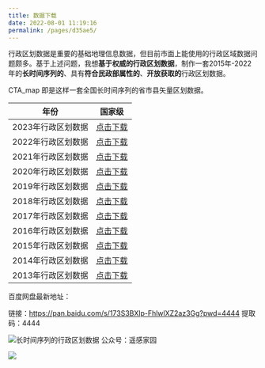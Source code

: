 ```yaml
---
title: 数据下载
date: 2022-08-01 11:19:16
permalink: /pages/d35ae5/
---
```


行政区划数据是重要的基础地理信息数据，但目前市面上能使用的行政区域数据问题颇多。基于上述问题，我想**基于权威的行政区划数据**，制作一套2015年-2022年的**长时间序列的**、具有**符合民政部属性的**、**开放获取的**行政区划数据。

CTA_map 即是这样一套全国长时间序列的省市县矢量区划数据。




| 年份               | 国家级                                            |
| ------------------ | ------------------------------------------------- |
| 2023年行政区划数据 | [点击下载](https://wwqb.lanzout.com/iEzOW1bz5fjc)                                      |
| 2022年行政区划数据 | [点击下载](https://wwqb.lanzout.com/i18691bz5aib) |
| 2021年行政区划数据 | [点击下载](https://wwqb.lanzout.com/igTAr1bz5gti)                                      |
| 2020年行政区划数据 | [点击下载](https://wwqb.lanzout.com/iWkqo1bz5f5i)                                      |
| 2019年行政区划数据 | [点击下载](https://wwqb.lanzout.com/i9Q1h1bz59uh) |
| 2018年行政区划数据 | [点击下载](https://wwqb.lanzout.com/i8VJZ1bz5gcb)                                      |
| 2017年行政区划数据 | [点击下载](https://wwqb.lanzout.com/ij3RX1bz5bpe)                                      |
| 2016年行政区划数据 | [点击下载](https://wwqb.lanzout.com/iYq5m1bz5gla)                                      |
| 2015年行政区划数据 | [点击下载](https://wwqb.lanzout.com/iZhRJ1bz5dlc) |
| 2014年行政区划数据 | [点击下载](https://wwqb.lanzout.com/iZi3L1bz597e) |
| 2013年行政区划数据 | [点击下载](https://pan.baidu.com/s/1EeJQ69YMziQK3wmH_IThmg?pwd=4444)                                      |

百度网盘最新地址：

链接：https://pan.baidu.com/s/173S3BXlp-FhlwlXZ2az3Gg?pwd=4444 
提取码：4444 



![长时间序列的行政区划数据](http://pics.landcover100.com/pics/20222228/630b5a5878fdb.png)
公众号：遥感家园

![](http://pics.landcover100.com/pics/6241778738d1e.jpg)